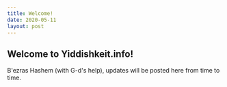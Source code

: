 ```yaml
---
title: Welcome!
date: 2020-05-11
layout: post
---
```

Welcome to Yiddishkeit.info!
---

B'ezras Hashem (with G-d's help), updates will be posted here from time to time.
